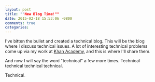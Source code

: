 ```yaml
---
layout: post
title: ""New Blog Time!""
date: 2015-02-18 15:53:06 -0800
comments: true
categories: 
---
```


I've bitten the bullet and created a technical blog.  This will be the
blog where I discuss technical issues.  A lot of interesting technical
problems come up via my work at [Khan
Academy](http://www.khanacademy.org), and this is where I'll share them.

And now I will say the word "technical" a few more times.
Technical technical technical technical.

Technical.
